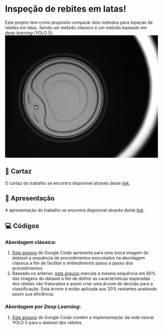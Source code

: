 
  

# Inspeção de rebites em latas!
Este projeto tem como propósito comparar dois métodos para inpeção de rebites em latas. Sendo um método clássico e um método baseado em *deep learning* (YOLO 5).
![Rebites](https://raw.githubusercontent.com/guipiveti/rivet_dataset/master/Original/Fraturadas/frat%20(22).bmp)

  
## :scroll: Cartaz
O cartaz do trabalho se encontra disponível através deste [link](https://www.canva.com/design/DAE7zH7mkzE/X6cR8bILtNZWs33wh2-Mpw/view?utm_content=DAE7zH7mkzE&utm_campaign=designshare&utm_medium=link2&utm_source=sharebutton).
## :movie_camera: Apresentação
A apresentação do trabalho se encontra disponível através deste [link](https://youtu.be/s0onHR5sB00).
## :computer: Códigos
### **Abordagem clássica:**

1. [Este arquivo](blob/master/Notebooks/Basic_Rivet_Abordagem_Clássica.ipynb) do Google Colab apresenta para uma única imagem do *dataset* a sequência de procedimentos executados na abordagem clássica a fim de facilitar o entendimento passo a passo dos procedimentos.
2. Baseado no anterior, [este arquivo](https://colab.research.google.com/drive/19hXS9g0q2PQN1uWGPX_z06jMrBgATwZa?usp=sharing) executa a mesma sequência em 80% das imagens do dataset a fim de definir as características esperadas dos rebites não fraturados e assim criar uma árvore de decisão para a classificação. Esta árvore é então aplicada aos 20% restantes avaliando assim sua eficiência.
### **Abordagem por *Deep Learning*:**
1. [Este arquivo](https://colab.research.google.com/drive/1NRD6LyyQs5nOSM0WA2S_kY0RoM7TJ_9u?usp=sharing) do Google Colab contêm a implementação da rede neural YOLO 5 para o *dataset* dos rebites.